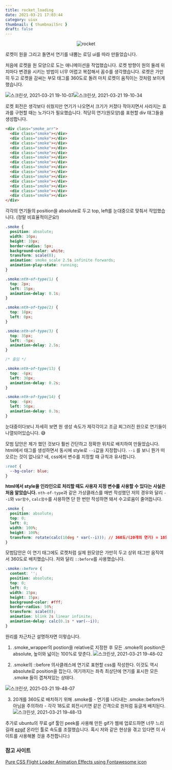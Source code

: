 ```yaml
---
title: rocket_loading
date: 2021-03-21 17:03:44
category: uiux
thumbnail: { thumbnailSrc }
draft: false
---
```


<div style="text-align:center;">
<img src="https://user-images.githubusercontent.com/47022167/111900123-033b7600-8a74-11eb-91ce-cf8d34001243.gif" alt="rocket"/>
</div>

로켓이 원을 그리고 돌면서 연기를 내뿜는 로딩 ui를 따라 만들었습니다.

처음에 로켓을 원 모양으로 도는 애니메이션을 작업했습니다. 로켓 방향이 원의 둘레 위치마다 변경을 시키는 방법이 너무 어렵고 복잡해서 꼼수를 생각했습니다. 로켓은 가만히 두고 로켓을 감싸는 부모 태그를 360도로 돌려 마치 로켓이 움직이는 것처럼 보이게 했습니다.

![스크린샷, 2021-03-21 19-10-07](https://user-images.githubusercontent.com/47022167/111901075-287eb300-8a79-11eb-8e6a-2a64e8f7d246.png)![스크린샷, 2021-03-21 19-10-34](https://user-images.githubusercontent.com/47022167/111901077-29afe000-8a79-11eb-87c7-e9010e6aa273.png)

로켓 회전은 생각보다 쉬웠지만 연기가 나오면서 크기가 커졌다 작아지면서 사라지는 효과를 구현할 때는 노가다가 필요했습니다. 적당히 연기(원모양)를 표현할 div 태그들을 생성합니다.

```html
<div class="smoke_arr">
  <div class="smoke"></div>
  <div class="smoke"></div>
  <div class="smoke"></div>
  <div class="smoke"></div>
  <div class="smoke"></div>
  <div class="smoke"></div>
  <div class="smoke"></div>
  <div class="smoke"></div>
  <div class="smoke"></div>
  <div class="smoke"></div>
  <div class="smoke"></div>
  <div class="smoke"></div>
  <div class="smoke"></div>
  <div class="smoke"></div>
</div>
```

각각의 연기들의 position을 absolute로 두고 top, left를 눈대중으로 맞춰서 작업했습니다. (정말 비효율적이군요!)

```css
.smoke {
  position: absolute;
  width: 10px;
  height: 10px;
  border-radius: 5px;
  background-color: white;
  transform: scale(0);
  animation: smoke_scale 2.5s infinite forwards;
  animation-play-state: running;
}

.smoke:nth-of-type(1) {
  top: 2px;
  left: 15px;
  animation-delay: 0.1s;
}

.smoke:nth-of-type(2) {
  top: 18px;
  left: 0px;
}

.smoke:nth-of-type(3) {
  top: 35px;
  left: -5px;
  animation-delay: 2.5s;
}

/* 줄임 */

.smoke:nth-of-type(13) {
  top: -6px;
  left: 30px;
  animation-delay: 0.2s;
}

.smoke:nth-of-type(14) {
  top: -6px;
  left: 50px;
  animation-delay: 0.3s;
}
```

눈대중이다보니 자세히 보면 원 생성 속도가 제각각이고 조금 찌그러진 원으로 연기들이 나열되어있습니다. 😅

모범 답안은 제가 했던 것보다 훨씬 간단하고 정확한 위치로 배치하여 만들었습니다. html에서 태그를 생성하면서 동시에 style로 `--i`값을 지정합니다. `--i` 를 보니 뭔가 떠오르는 것이 없나요? 네, css에서 변수를 지정할 때 규칙과 유사합니다.

```css
:root {
  --bg-color: blue;
}
```

**html에서 style을 인라인으로 처리할 때도 사용자 지정 변수를 사용할 수 있다는 사실은 처음 알았습니다.** `nth-of-type`과 같은 가상클래스를 매번 작성했던 저의 경우와 달리 `--i`와 `var함수`, `calc함수`를 사용하면 단 한 번만 작성하면 돼서 수고로움이 줄어듭니다.

```css
.smoke {
  position: absolute;
  top: 0;
  left: 0;
  width: 100%;
  height: 100%;
  transform: rotate(calc(18deg * var(--i))); // 360도/(20개의 연기) = 18도
}
```

모범답안은 이 연기 태그에도 로켓처럼 실제 원모양은 가만히 두고 상위 태그만 움직여서 360도로 배치했습니다. 저와 달리 `::before`를 사용했습니다.

```css
.smoke::before {
  content: '';
  position: absolute;
  top: 0;
  left: 0;
  width: 15px;
  height: 15px;
  background-color: #fff;
  border-radius: 50%;
  transform: scale(0);
  animation: blink 2s linear infinite;
  animation-delay: calc(0.1s * var(--i));
}
```

원리를 차근차근 설명하자면 이렇습니다.

1. .smoke_wrapper의 postion을 relative로 지정한 후 모든 .smoke의 position은 absolute, 높이와 넓이는 100%로 맞춘다.
   ![스크린샷, 2021-03-21 19-48-02](https://user-images.githubusercontent.com/47022167/111901983-6df1af00-8a7e-11eb-9196-5c23eb2c8135.png)

2. .smoke의 ::before 의사클래스에 연기로 표현할 css를 작성한다. 이것도 역시 absolute로 position을 잡는다. 여기까지는 좌측 최상단에 연기를 표시한 모든 .smoke 들이 겹쳐져있는 상태다.

![스크린샷, 2021-03-21 19-48-07](https://user-images.githubusercontent.com/47022167/111901985-6f22dc00-8a7e-11eb-9a65-342b12f22e56.png)

3. 20개를 360도로 배치하기 위해 .smoke를 - 연기를 나타내는 .smoke::before가 아님을 주의하라 - 각각 18도로 회전시키면 같은 간격으로 원처럼 둥글게 배치된다.
   ![스크린샷, 2021-03-21 19-48-13](https://user-images.githubusercontent.com/47022167/111901986-6fbb7280-8a7e-11eb-9651-9ea213e97552.png)

추가로 ubuntu의 무료 gif 툴인 peek를 사용해 만든 gif가 웹에 업로드하면 너무 느리길래 [ezgif](https://ezgif.com/) 온라인 툴로 속도를 조절했습니다. 혹시 저와 같은 현상을 겪고 있다면 이 사이트를 사용해볼 것을 추천합니다:)

### 참고 사이트

[Pure CSS Flight Loader Animation Effects using Fontawesome icon](https://youtu.be/stYvCmQg5cs)
